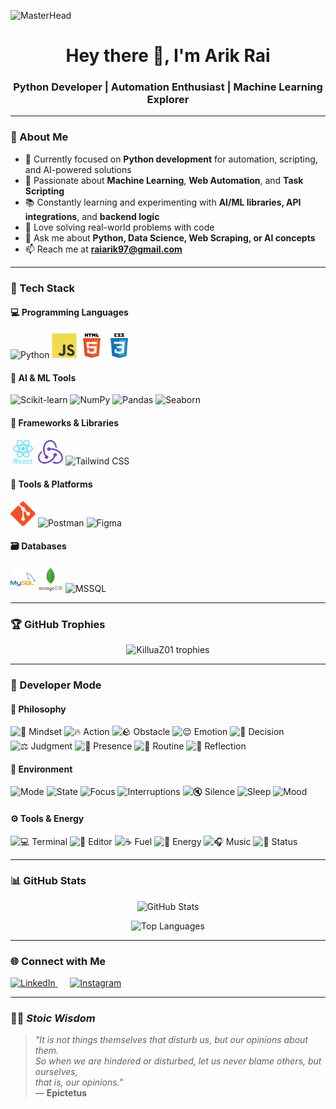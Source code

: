![MasterHead](https://s1.ezgif.com/tmp/ezgif-1a7a430efab0dd.gif)

<h1 align="center">Hey there 👋, I'm Arik Rai</h1>
<h3 align="center">Python Developer | Automation Enthusiast | Machine Learning Explorer</h3>

---

### 🚀 About Me

- 🔭 Currently focused on **Python development** for automation, scripting, and AI-powered solutions  
- 🤖 Passionate about **Machine Learning**, **Web Automation**, and **Task Scripting**
- 📚 Constantly learning and experimenting with **AI/ML libraries, API integrations**, and **backend logic**
- 🧠 Love solving real-world problems with code
- 💬 Ask me about **Python, Data Science, Web Scraping, or AI concepts**
- 📫 Reach me at **raiarik97@gmail.com**

---

### 🧰 Tech Stack

#### 💻 Programming Languages
<p>
  <img src="https://www.vectorlogo.zone/logos/python/python-icon.svg" alt="Python" width="40" height="40"/>
  <img src="https://raw.githubusercontent.com/devicons/devicon/master/icons/javascript/javascript-original.svg" alt="JavaScript" width="40" height="40"/>
  <img src="https://raw.githubusercontent.com/devicons/devicon/master/icons/html5/html5-original-wordmark.svg" alt="HTML5" width="40" height="40"/>
  <img src="https://raw.githubusercontent.com/devicons/devicon/master/icons/css3/css3-original-wordmark.svg" alt="CSS3" width="40" height="40"/>
</p>

#### 🧠 AI & ML Tools
<p>
  <img src="https://scikit-learn.org/stable/_static/scikit-learn-logo-small.png" alt="Scikit-learn" width="40" height="40"/>
  <img src="https://numpy.org/images/logo.svg" alt="NumPy" width="40" height="40"/>
  <img src="https://pandas.pydata.org/static/img/pandas_white.svg" alt="Pandas" width="40" height="40"/>
  <img src="https://seaborn.pydata.org/_static/logo-wide-lightbg.svg" alt="Seaborn" height="40"/>
</p>

#### 🧰 Frameworks & Libraries
<p>
  <img src="https://raw.githubusercontent.com/devicons/devicon/master/icons/react/react-original-wordmark.svg" alt="React" width="40" height="40"/>
  <img src="https://raw.githubusercontent.com/devicons/devicon/master/icons/redux/redux-original.svg" alt="Redux" width="40" height="40"/>
  <img src="https://www.vectorlogo.zone/logos/tailwindcss/tailwindcss-icon.svg" alt="Tailwind CSS" width="40" height="40"/>
</p>

#### 🔧 Tools & Platforms
<p>
  <img src="https://raw.githubusercontent.com/devicons/devicon/master/icons/git/git-original.svg" alt="Git" width="40" height="40"/>
  <img src="https://www.vectorlogo.zone/logos/getpostman/getpostman-icon.svg" alt="Postman" width="40" height="40"/>
  <img src="https://www.vectorlogo.zone/logos/figma/figma-icon.svg" alt="Figma" width="40" height="40"/>
</p>

#### 🗃️ Databases
<p>
  <img src="https://raw.githubusercontent.com/devicons/devicon/master/icons/mysql/mysql-original-wordmark.svg" alt="MySQL" width="40" height="40"/>
  <img src="https://raw.githubusercontent.com/devicons/devicon/master/icons/mongodb/mongodb-original-wordmark.svg" alt="MongoDB" width="40" height="40"/>
  <img src="https://www.svgrepo.com/show/303229/microsoft-sql-server-logo.svg" alt="MSSQL" width="40" height="40"/>
</p>

---

### 🏆 GitHub Trophies

<p align="center">
  <img src="https://github-profile-trophy.vercel.app/?username=KilluaZ01&theme=gruvbox&no-frame=true&column=7" alt="KilluaZ01 trophies" />
</p>

---

### 🧭 Developer Mode

#### 🧠 Philosophy
![🧠 Mindset](https://img.shields.io/badge/🧠%20Mindset-Focus%20on%20What%20You%20Can%20Control-4b6eaf)
![🔥 Action](https://img.shields.io/badge/🔥%20Action-Discipline%20Over%20Motivation-3cb371)
![🪨 Obstacle](https://img.shields.io/badge/🪨%20Obstacle-The%20Way%20Forward-696969)
![😌 Emotion](https://img.shields.io/badge/😌%20Emotion-Stable%20%26%20Unshaken-8a2be2)
![🧭 Decision](https://img.shields.io/badge/🧭%20Decision-Guided%20By%20Reason-00bfff)
![⚖️ Judgment](https://img.shields.io/badge/⚖️%20Judgment-Suspend%20Until%20Evidence-a9a9a9)
![🎯 Presence](https://img.shields.io/badge/🎯%20Presence-Here%20%26%20Now-ffd700)
![🔁 Routine](https://img.shields.io/badge/🔁%20Routine-Daily%20Practice-228b22)
![📝 Reflection](https://img.shields.io/badge/📝%20End%20of%20Day-Journaling-f4a460)

#### 🧭 Environment
![Mode](https://img.shields.io/badge/🧭%20Mode-Deep%20Work-191970)
![State](https://img.shields.io/badge/🌊%20State-Flow%20State-ffcc00)
![Focus](https://img.shields.io/badge/🎯%20Focus-Laser%20Sharp-1e90ff)
![Interruptions](https://img.shields.io/badge/🔕%20Notifications-Off-b22222)
![🔇 Silence](https://img.shields.io/badge/🔇%20Input-Silence%20>%20Noise-708090)
![Sleep](https://img.shields.io/badge/🛌%20Sleep-Scheduled-708090)
![Mood](https://img.shields.io/badge/🧘‍♂️%20Mood-Stoic-6a5acd)

#### ⚙️ Tools & Energy
![💻 Terminal](https://img.shields.io/badge/💻%20Terminal-Neovim-2e8b57)
![🧠 Editor](https://img.shields.io/badge/🧠%20Editor-VSCode-007ACC?logo=visualstudiocode)
![☕ Fuel](https://img.shields.io/badge/☕%20Fuel-Coffee%20%7C%20Green%20Tea-8b4513)
![🔋 Energy](https://img.shields.io/badge/🔋%20Energy-73%25-32cd32)
![🎧 Music](https://img.shields.io/badge/🎧%20Now%20Playing-LoFi-beige)
![🚀 Status](https://img.shields.io/badge/🚀%20Status-Building...-20c997)

---

### 📊   GitHub Stats

<p align="center">
  <img src="https://github-readme-stats.vercel.app/api?username=KilluaZ01&show_icons=true&theme=nightowl&hide_border=true" alt="GitHub Stats"/>
</p>
<p align="center">
  <img src="https://github-readme-stats.vercel.app/api/top-langs/?username=KilluaZ01&layout=compact&theme=nightowl&hide_border=true" alt="Top Languages"/>
</p>

---

### 🌐   Connect with Me

<p align="left">
  <a href="https://linkedin.com/in/arik-rai-648b5b250" target="_blank">
    <img src="https://raw.githubusercontent.com/rahuldkjain/github-profile-readme-generator/master/src/images/icons/Social/linked-in-alt.svg" alt="LinkedIn" width="40" height="40"/>
  </a>
  &nbsp;&nbsp;&nbsp;&nbsp;
  <a href="https://instagram.com/arik_raii" target="_blank">
    <img src="https://raw.githubusercontent.com/rahuldkjain/github-profile-readme-generator/master/src/images/icons/Social/instagram.svg" alt="Instagram" width="40" height="40"/>
  </a>
</p>

---

### 🧘‍♂️   *Stoic Wisdom*

> *"It is not things themselves that disturb us, but our opinions about them.  
> So when we are hindered or disturbed, let us never blame others, but ourselves,  
> that is, our opinions."*  
> — **Epictetus**
